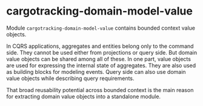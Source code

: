 # cargotracking-domain-model-value

Module `cargotracking-domain-model-value` contains bounded context value objects.

In CQRS applications, aggregates and entities belong only to the command side. They cannot be used either from projections or query side. But domain value objects can be shared among all of these.
In one part, value objects are used for expressing the internal state of aggregates. They are also used as building blocks for modeling events. Query side can also use domain value objects while
describing query requirements.

That broad reusability potential across bounded context is the main reason for extracting domain value objects into a standalone module.
